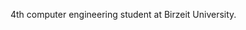 4th computer engineering student at Birzeit University.

<!---
Masa-Itmazi/Masa-Itmazi is a ✨ special ✨ repository because its `README.md` (this file) appears on your GitHub profile.
You can click the Preview link to take a look at your changes.
--->
